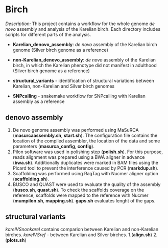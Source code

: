 # Birch
*Description:*
This project contains a workflow for the whole genome *de novo* assembly and analysis of the Karelian birch. Each directory includes scripts for different parts of the analysis.

* **Karelian_denovo_assembly**: *de novo* assembly of the Karelian birch genome (Silver birch genome as a reference)

* **non-Karelian_denovo_assembly**: *de novo* assembly of the Karelian birch, in which the Karelian phenotype did not manifest in adulthood (Silver birch genome as a reference)

* **structural_variants** - identification of structural variations between Karelian, non-Karelian and Silver birch genomes

* **SNPcalling** - snakemake workflow for SNPcalling with Karelian assembly as a reference

## denovo assembly
1. De novo genome assembly was performed using MaSuRCA (**masurcaassembly.sh**, **start.sh**). The configuration file contains the location of the compiled assembler, the location of the data and some parameters (**masurca_config**, **config**).
2. Pilon software was used in polishing step (**polish.sh**). For this purpose, reads alignment was prepared using a BWA aligner in advance (**bwa.sh**). Additionally duplicates were marked in BAM files using the Picard tool to prevent the interference caused by PCR (**markdup.sh**).
3. Scaffolding was performed using RagTag with Nucmer aligner option (**scaffolding.sh**).
4. BUSCO and QUAST were used to evaluate the quality of the assembly (**busco.sh**, **quast.sh**). To check the scaffolds coverage on the reference, scaffolds were mapped to the reference with Nucmer (**mumpilon.sh**, **mapping.sh**). **gaps.sh** evaluates lenght of the gaps.

## structural variants
*karelVSnonkarel* contains comparion between Karelian and non-Karelian birches. *karelVSref* - between Karelian and Silver birches.
1.(**align.sh**)
2.(**plots.sh**)
